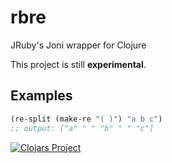 # rbre

JRuby's Joni wrapper for Clojure

This project is still __experimental__.

## Examples

```clojure
(re-split (make-re "( )") "a b c") 
;; output: ["a" " " "b" " " "c"]
```

[![Clojars Project](https://img.shields.io/clojars/v/rbre.svg)](https://clojars.org/rbre)